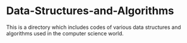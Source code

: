 # Data-Structures-and-Algorithms
This is a directory which includes codes of various data structures and algorithms used in the computer science world. 
